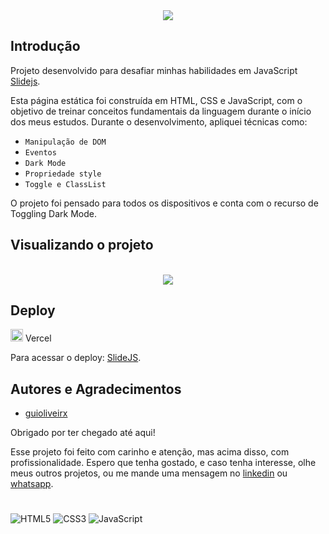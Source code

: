 <div align="center">
    <img src="https://readme-typing-svg.herokuapp.com/?font=Righteous&size=35&center=true&vCenter=true&width=500&height=70&duration=5000&lines=Slidejs!;" />
</div>
    
## Introdução

Projeto desenvolvido para desafiar minhas habilidades em JavaScript [Slidejs](https://slidejs-sooty.vercel.app/).

Esta página estática foi construída em HTML, CSS e JavaScript, com o objetivo de treinar conceitos fundamentais da linguagem durante o início dos meus estudos. Durante o desenvolvimento, apliquei técnicas como:

- `Manipulação de DOM`
- `Eventos`
- `Dark Mode`
- `Propriedade style`
- `Toggle e ClassList`

O projeto foi pensado para todos os dispositivos e conta com o recurso de Toggling Dark Mode.
## Visualizando o projeto

<div align="center">
    <br><a href="https://slidejs-sooty.vercel.app/" target="_blanck" rel="external"><img aling="center" src="https://github.com/guioliveirx/slidejs/blob/main/assets/images/slidejs.png?raw=true" img></a>
</div>   

## Deploy

<img height="20" src="https://skillicons.dev/icons?i=vercel"/> Vercel

Para acessar o deploy: [SlideJS](https://slidejs-sooty.vercel.app/).

## Autores e Agradecimentos

- [guioliveirx](https://github.com/guioliveirx)

Obrigado por ter chegado até aqui! 

Esse projeto foi feito com carinho e atenção, mas acima disso, com profissionalidade. Espero que tenha gostado, e caso tenha interesse, olhe meus outros projetos, ou me mande uma mensagem no [linkedin](https://www.linkedin.com/in/guioliveira2002/) ou [whatsapp](https://wa.me/5571981847173?text=Ol%C3%A1+Guilherme%21v).

#

![HTML5](https://img.shields.io/badge/HTML5-E34F26?style=for-the-badge&logo=html5&logoColor=white)
![CSS3](https://img.shields.io/badge/CSS3-1572B6?style=for-the-badge&logo=css3&logoColor=white)
![JavaScript](https://img.shields.io/badge/JavaScript-F7DF1E?style=for-the-badge&logo=javascript&logoColor=black) 





